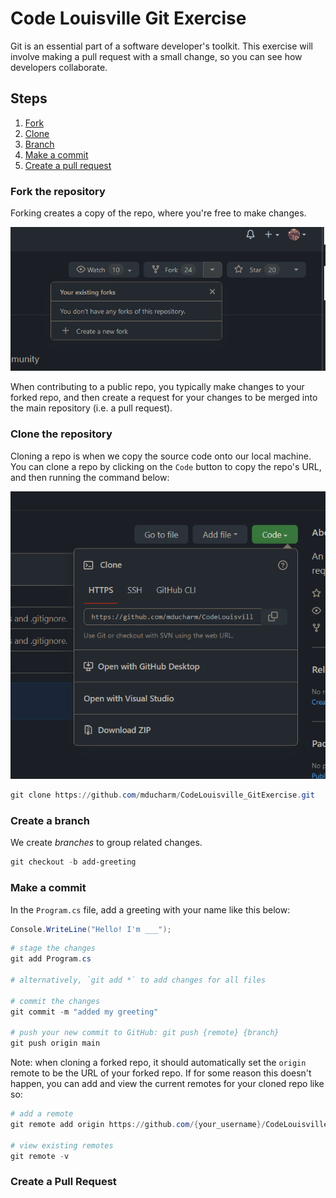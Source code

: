 # Code Louisville Git Exercise

Git is an essential part of a software developer's toolkit. This exercise will involve making a pull request with a small change, so you can see how developers collaborate.

## Steps

1. [Fork](#fork-the-repository)
1. [Clone](#clone-the-repository)
1. [Branch](#create-a-branch)
1. [Make a commit](#make-a-commit)
1. [Create a pull request](#create-a-pull-request)

### Fork the repository

Forking creates a copy of the repo, where you're free to make changes.

![img](./.github/fork.png)

When contributing to a public repo, you typically make changes to your forked repo, and then create a request for your changes to be merged into the main repository (i.e. a pull request).

### Clone the repository

Cloning a repo is when we copy the source code onto our local machine. You can clone a repo by clicking on the `Code` button to copy the repo's URL, and then running the command below:

![img](./.github/clone.png)

```powershell
git clone https://github.com/mducharm/CodeLouisville_GitExercise.git
```

### Create a branch

We create *branches* to group related changes.

```powershell
git checkout -b add-greeting
```

### Make a commit

In the `Program.cs` file, add a greeting with your name like this below:

```csharp
Console.WriteLine("Hello! I'm ___");
```

```powershell
# stage the changes 
git add Program.cs 

# alternatively, `git add *` to add changes for all files

# commit the changes
git commit -m "added my greeting"

# push your new commit to GitHub: git push {remote} {branch}
git push origin main 
```

Note: when cloning a forked repo, it should automatically set the `origin` remote to be the URL of your forked repo. If for some reason this doesn't happen, you can add and view the current remotes for your cloned repo like so:

```powershell
# add a remote
git remote add origin https://github.com/{your_username}/CodeLouisville_GitExercise.

# view existing remotes
git remote -v
```

### Create a Pull Request

